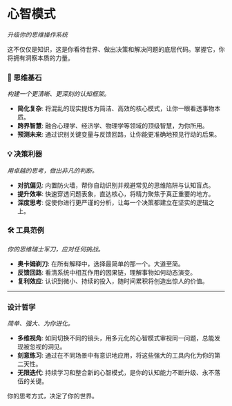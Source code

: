 # 心智模式
*升级你的思维操作系统*

这不仅仅是知识，这是你看待世界、做出决策和解决问题的底层代码。掌握它，你将拥有洞察本质的力量。

### 🧠 思维基石
*构建一个更清晰、更深刻的认知框架。*

- **简化复杂**: 将混乱的现实提炼为简洁、高效的核心模式，让你一眼看透事物本质。
- **跨界智慧**: 融合心理学、经济学、物理学等领域的顶级智慧，为你所用。
- **预测未来**: 通过识别关键变量与反馈回路，让你能更准确地预见行动的后果。

### 💡 决策利器
*用卓越的思考，做出非凡的判断。*

- **对抗偏见**: 内置防火墙，帮你自动识别并规避常见的思维陷阱与认知盲点。
- **提升效率**: 快速穿透问题表象，直达核心，将精力聚焦于真正重要的地方。
- **深度思考**: 促使你进行更严谨的分析，让每一个决策都建立在坚实的逻辑之上。

### 🛠️ 工具范例
*你的思维瑞士军刀，应对任何挑战。*

- **奥卡姆剃刀**: 在所有解释中，选择最简单的那一个。大道至简。
- **反馈回路**: 看清系统中相互作用的因果链，理解事物如何动态演变。
- **复利效应**: 认识到微小、持续的投入，随时间累积将创造出惊人的价值。

---

### 设计哲学
*简单、强大、为你进化。*

- **多维视角**: 如同切换不同的镜头，用多元化的心智模式审视同一问题，总能发现被忽视的洞见。
- **刻意练习**: 通过在不同场景中有意识地应用，将这些强大的工具内化为你的第二天性。
- **无限迭代**: 持续学习和整合新的心智模式，是你的认知能力不断升级、永不落伍的关键。

你的思考方式，决定了你的世界。